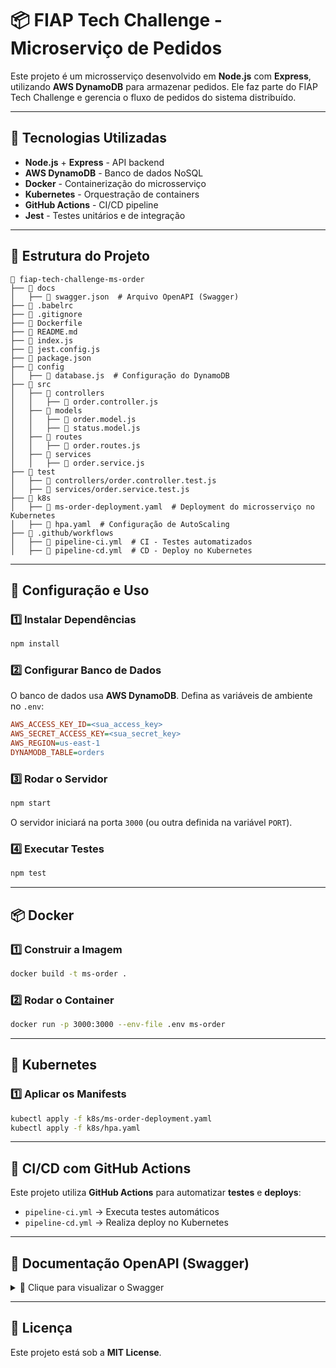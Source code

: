 # 📦 FIAP Tech Challenge - Microserviço de Pedidos

Este projeto é um microsserviço desenvolvido em **Node.js** com **Express**, utilizando **AWS DynamoDB** para armazenar pedidos. Ele faz parte do FIAP Tech Challenge e gerencia o fluxo de pedidos do sistema distribuído.

---

## 🚀 Tecnologias Utilizadas
- **Node.js** + **Express** - API backend
- **AWS DynamoDB** - Banco de dados NoSQL
- **Docker** - Containerização do microsserviço
- **Kubernetes** - Orquestração de containers
- **GitHub Actions** - CI/CD pipeline
- **Jest** - Testes unitários e de integração

---

## 📂 Estrutura do Projeto
```
📁 fiap-tech-challenge-ms-order
├── 📁 docs
│   ├── 📜 swagger.json  # Arquivo OpenAPI (Swagger)
├── 📜 .babelrc
├── 📜 .gitignore
├── 📜 Dockerfile
├── 📜 README.md
├── 📜 index.js
├── 📜 jest.config.js
├── 📜 package.json
├── 📁 config
│   ├── 📜 database.js  # Configuração do DynamoDB
├── 📁 src
│   ├── 📁 controllers
│   │   ├── 📜 order.controller.js
│   ├── 📁 models
│   │   ├── 📜 order.model.js
│   │   ├── 📜 status.model.js
│   ├── 📁 routes
│   │   ├── 📜 order.routes.js
│   ├── 📁 services
│   │   ├── 📜 order.service.js
├── 📁 test
│   ├── 📜 controllers/order.controller.test.js
│   ├── 📜 services/order.service.test.js
├── 📁 k8s
│   ├── 📜 ms-order-deployment.yaml  # Deployment do microsserviço no Kubernetes
│   ├── 📜 hpa.yaml  # Configuração de AutoScaling
├── 📁 .github/workflows
│   ├── 📜 pipeline-ci.yml  # CI - Testes automatizados
│   ├── 📜 pipeline-cd.yml  # CD - Deploy no Kubernetes
```

---

## 🔧 Configuração e Uso

### 1️⃣ **Instalar Dependências**
```sh
npm install
```

### 2️⃣ **Configurar Banco de Dados**
O banco de dados usa **AWS DynamoDB**. Defina as variáveis de ambiente no `.env`:
```ini
AWS_ACCESS_KEY_ID=<sua_access_key>
AWS_SECRET_ACCESS_KEY=<sua_secret_key>
AWS_REGION=us-east-1
DYNAMODB_TABLE=orders
```

### 3️⃣ **Rodar o Servidor**
```sh
npm start
```
O servidor iniciará na porta `3000` (ou outra definida na variável `PORT`).

### 4️⃣ **Executar Testes**
```sh
npm test
```

---

## 📦 Docker
### **1️⃣ Construir a Imagem**
```sh
docker build -t ms-order .
```

### **2️⃣ Rodar o Container**
```sh
docker run -p 3000:3000 --env-file .env ms-order
```

---

## 🚢 Kubernetes
### **1️⃣ Aplicar os Manifests**
```sh
kubectl apply -f k8s/ms-order-deployment.yaml
kubectl apply -f k8s/hpa.yaml
```

---

## 🔄 CI/CD com GitHub Actions
Este projeto utiliza **GitHub Actions** para automatizar **testes** e **deploys**:
- `pipeline-ci.yml` → Executa testes automáticos
- `pipeline-cd.yml` → Realiza deploy no Kubernetes

---

## 📜 Documentação OpenAPI (Swagger)

<details>
  <summary>📖 Clique para visualizar o Swagger</summary>

### 🔹 **Endpoints da API**
- `GET /api/v1/orders` → Lista todos os pedidos
- `POST /api/v1/orders` → Cria um novo pedido e retorna os dados criados
- `GET /api/v1/orders/{id}` → Retorna um pedido pelo ID
- `PATCH /api/v1/orders/{id}` → Atualiza **somente** o status de um pedido

### 🔹 **Baixar Swagger JSON**
[Download swagger.json](./docs/swagger.json)

</details>

---

## 📝 Licença
Este projeto está sob a **MIT License**.

